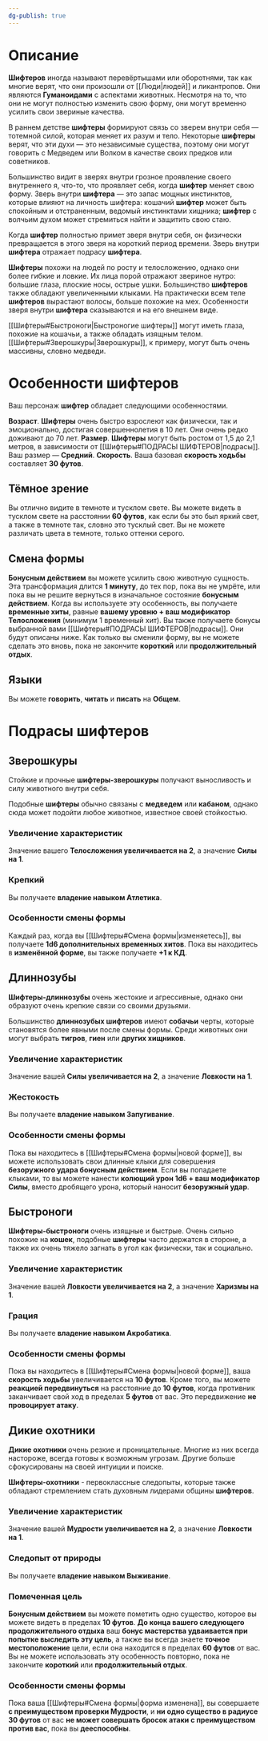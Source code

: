 ```yaml
---
dg-publish: true
---
```

# Описание

**Шифтеров** иногда называют перевёртышами или оборотнями, так как многие верят, что они произошли от [[Люди|людей]] и ликантропов. Они являются **Гуманоидами** с аспектами животных. Несмотря на то, что они не могут полностью изменить свою форму, они могут временно усилить свои звериные качества.

В раннем детстве **шифтеры** формируют связь со зверем внутри себя — тотемной силой, которая меняет их разум и тело. Некоторые **шифтеры** верят, что эти духи — это независимые существа, поэтому они могут говорить с Медведем или Волком в качестве своих предков или советников.

Большинство видит в зверях внутри грозное проявление своего внутреннего я, что-то, что проявляет себя, когда **шифтер** меняет свою форму. Зверь внутри **шифтера** — это запас мощных инстинктов, которые влияют на личность шифтера: кошачий **шифтер** может быть спокойным и отстраненным, ведомый инстинктами хищника; **шифтер** с волчьим духом может стремиться найти и защитить свою стаю.

Когда **шифтер** полностью примет зверя внутри себя, он физически превращается в этого зверя на короткий период времени. Зверь внутри **шифтера** отражает подрасу **шифтера**.

**Шифтеры** похожи на людей по росту и телосложению, однако они более гибкие и ловкие. Их лица порой отражают звериное нутро: большие глаза, плоские носы, острые ушки. Большинство **шифтеров** также обладают увеличенными клыками. На практически всем теле **шифтеров** вырастают волосы, больше похожие на мех. Особенности зверя внутри **шифтера** сказываются и на его внешнем виде.

[[Шифтеры#Быстроноги|Быстроногие шифтеры]] могут иметь глаза, похожие на кошачьи, а также обладать изящным телом. [[Шифтеры#Зверошкуры\|Зверошкуры]], к примеру, могут быть очень массивны, словно медведи.

# Особенности шифтеров

Ваш персонаж **шифтер** обладает следующими особенностями.

**Возраст**. **Шифтеры** очень быстро взрослеют как физически, так и эмоционально, достигая совершеннолетия в 10 лет. Они очень редко доживают до 70 лет.
**Размер**. **Шифтеры** могут быть ростом от 1,5 до 2,1 метров, в зависимости от [[Шифтеры#ПОДРАСЫ ШИФТЕРОВ|подрасы]]. Ваш размер — **Средний**.
**Скорость**. Ваша базовая **скорость ходьбы** составляет **30 футов**.

## Тёмное зрение

Вы отлично видите в темноте и тусклом свете. Вы можете видеть в тусклом свете на расстоянии **60 футов**, как если бы это был яркий свет, а также в темноте так, словно это тусклый свет. Вы не можете различать цвета в темноте, только оттенки серого.

## Смена формы

**Бонусным действием** вы можете усилить свою животную сущность. Эта трансформация длится **1 минуту**, до тех пор, пока вы не умрёте, или пока вы не решите вернуться в изначальное состояние **бонусным действием**. Когда вы используете эту особенность, вы получаете **временные хиты**, равные **вашему уровню + ваш модификатор Телосложения** (минимум 1 временный хит). Вы также получаете бонусы выбранной вами [[Шифтеры#ПОДРАСЫ ШИФТЕРОВ|подрасы]]. Они будут описаны ниже. Как только вы сменили форму, вы не можете сделать это вновь, пока не закончите **короткий** или **продолжительный отдых**.

## Языки

Вы можете **говорить**, **читать** и **писать** на **Общем**.

# Подрасы шифтеров

## Зверошкуры

Стойкие и прочные **шифтеры-зверошкуры** получают выносливость и силу животного внутри себя.

Подобные **шифтеры** обычно связаны с **медведем** или **кабаном**, однако сюда может подойти любое животное, известное своей стойкостью.

### Увеличение характеристик

Значение вашего **Телосложения увеличивается на 2**, а значение **Силы на 1**.

### Крепкий

Вы получаете **владение навыком Атлетика**.

### Особенности смены формы

Каждый раз, когда вы [[Шифтеры#Смена формы|изменяетесь]], вы получаете **1d6 дополнительных временных хитов**. Пока вы находитесь в **изменённой форме**, вы также получаете **+1 к КД**.

## Длиннозубы

**Шифтеры-длиннозубы** очень жестокие и агрессивные, однако они образуют очень крепкие связи со своими друзьями.

Большинство **длиннозубых шифтеров** имеют **собачьи** черты, которые становятся более явными после смены формы. Среди животных они могут выбрать **тигров**, **гиен** или **других хищников**.

### Увеличение характеристик

Значение вашей **Силы увеличивается на 2**, а значение **Ловкости на 1**.

### Жестокость

Вы получаете **владение навыком Запугивание**.

### Особенности смены формы

Пока вы находитесь в [[Шифтеры#Смена формы|новой форме]], вы можете использовать свои длинные клыки для совершения **безоружного удара бонусным действием**. Если вы попадаете клыками, то вы можете нанести **колющий урон 1d6 + ваш модификатор Силы**, вместо дробящего урона, который наносит **безоружный удар**.

## Быстроноги

**Шифтеры-быстроноги** очень изящные и быстрые. Очень сильно похожие на **кошек**, подобные **шифтеры** часто держатся в стороне, а также их очень тяжело загнать в угол как физически, так и социально.

### Увеличение характеристик

Значение вашей **Ловкости увеличивается на 2**, а значение **Харизмы на 1**.

### Грация

Вы получаете **владение навыком Акробатика**.

### Особенности смены формы

Пока вы находитесь в [[Шифтеры#Смена формы|новой форме]], ваша **скорость ходьбы** увеличивается на **10 футов**. Кроме того, вы можете **реакцией передвинуться** на расстояние до **10 футов**, когда противник заканчивает свой ход в пределах **5 футов** от вас. Это передвижение **не провоцирует атаку**.

## Дикие охотники

**Дикие охотники** очень резкие и проницательные. Многие из них всегда настороже, всегда готовы к возможным угрозам. Другие больше сфокусированы на своей интуиции и поиске.

**Шифтеры-охотники** - первоклассные следопыты, которые также обладают стремлением стать духовным лидерами общины **шифтеров**.

### Увеличение характеристик

Значение вашей **Мудрости увеличивается на 2**, а значение **Ловкости на 1**.

### Следопыт от природы

Вы получаете **владение навыком Выживание**.

### Помеченная цель

**Бонусным действием** вы можете пометить одно существо, которое вы можете видеть в пределах **10 футов**. **До конца вашего следующего продолжительного отдыха** ваш **бонус мастерства удваивается при попытке выследить эту цель**, а также вы всегда знаете **точное местоположение** цели, если она находится в пределах **60 футов** от вас. Вы не можете использовать эту особенность повторно, пока не закончите **короткий** или **продолжительный отдых**.

### Особенности смены формы

Пока ваша [[Шифтеры#Смена формы|форма изменена]], вы совершаете **с преимуществом проверки Мудрости**, и **ни одно существо в радиусе 30 футов** от вас **не может совершать бросок атаки с преимуществом против вас**, пока вы **дееспособны**.
